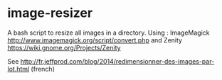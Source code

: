 image-resizer
=============

A bash script to resize all images in a directory. Using :
ImageMagick http://www.imagemagick.org/script/convert.php and
Zenity https://wiki.gnome.org/Projects/Zenity

See http://fr.jeffprod.com/blog/2014/redimensionner-des-images-par-lot.html (french)
